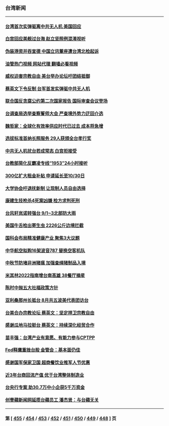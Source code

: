 ### 台湾新闻
---
#### [台湾首次实弹驱离中共无人机 美国回应](../../pages/ncid1349361/n13814105.md?08311645) 
#### [白宫回应美舰过台海 赵立坚照例混淆视听](../../pages/ncid1349361/n13814037.md?08311645) 
#### [伪装港资并吞宣德 中国立讯董座遭台湾北检起诉](../../pages/ncid1349361/n13813875.md?08311645) 
#### [油管热门视频 网站代理 翻墙必看视频](http://209.222.30.114:81/youtube.html?08311645)
#### [威权迫害宗教自由 美台举办论坛吁团结抵御](../../pages/ncid1349361/n13813762.md?08311645) 
#### [蔡英文下令反制 台军首发实弹驱中共无人机](../../pages/ncid1349361/n13813905.md?08311645) 
#### [联合国反贪腐公约第二次国家报告 国际审查会议登场](../../pages/ncid1349361/n13813830.md?08311645) 
#### [台调查局选举查察誓师大会 严查境外势力迂回介选](../../pages/ncid1349361/n13813838.md?08311645) 
#### [魏哲家：全球化有效率供应时代已过去 成本将急增](../../pages/ncid1349361/n13813856.md?08311645) 
#### [选拔标准首纳长照服务 29人获颁全台孝行奖](../../pages/ncid1349361/n13813872.md?08311645) 
#### [中共无人机扰台若成常态 白宫拒接受](../../pages/ncid1349361/n13813783.md?08311645) 
#### [台教部简化反霸凌专线“1953”24小时接听](../../pages/ncid1349361/n13813882.md?08311645) 
#### [300亿扩大租金补贴 申请延长至10/30日](../../pages/ncid1349361/n13813880.md?08311645) 
#### [大学协会吁退抚新制 让现制人员自由选择](../../pages/ncid1349361/n13813877.md?08311645) 
#### [康建生技枪杀4死案凶嫌 检方求判死刑](../../pages/ncid1349361/n13813871.md?08311645) 
#### [台风轩岚诺转强台 9/1~3北部防大雨](../../pages/ncid1349361/n13813889.md?08311645) 
#### [美国牛舌检出寄生虫 2226公斤边境拦截](../../pages/ncid1349361/n13813887.md?08311645) 
#### [国科会布局精准健康产业 聚焦3大议题](../../pages/ncid1349361/n13813886.md?08311645) 
#### [中华航空拟购16架波音787 替换空客机队](../../pages/ncid1349361/n13813785.md?08311645) 
#### [中秋节防堵非洲猪瘟 加强查缉猪制品入境](../../pages/ncid1349361/n13813860.md?08311645) 
#### [米其林2022指南增台南高雄 38餐厅摘星](../../pages/ncid1349361/n13813862.md?08311645) 
#### [陈时中抛五大社福政策方针](../../pages/ncid1349361/n13813832.md?08311645) 
#### [亚利桑那州长抵台 8月共五波美代表团访台](../../pages/ncid1349361/n13813826.md?08311645) 
#### [台美合办宗教论坛 蔡英文：坚定捍卫宗教自由](../../pages/ncid1349361/n13813822.md?08311645) 
#### [感谢瓜地马拉挺台 蔡英文：持续深化经贸合作](../../pages/ncid1349361/n13813800.md?08311645) 
#### [苗丰强：台湾产业有意愿、有能力参与CPTPP](../../pages/ncid1349361/n13813825.md?08311645) 
#### [Fed释鹰重挫台股 金管会：基本面仍佳](../../pages/ncid1349361/n13813791.md?08311645) 
#### [感谢国军保家卫国 超商餐饮业推军人节优惠](../../pages/ncid1349361/n13813782.md?08311645) 
#### [近3年台商回流产值 优于台湾整体制造业](../../pages/ncid1349361/n13813769.md?08311645) 
#### [台央行专案 助30.7万中小企获5千万资金](../../pages/ncid1349361/n13813773.md?08311645) 
#### [创壹蘋新闻网延揽台蘋员工 潘杰贤：与台蘋无关](../../pages/ncid1349361/n13813755.md?08311645) 

---
#### 第 [ [455](./455.md?08311645) / [454](./454.md?08311645) / [453](./453.md?08311645) / [452](./452.md?08311645) / [451](./451.md?08311645) / [450](./450.md?08311645) / [449](./449.md?08311645) / [448](./448.md?08311645) ] 页
